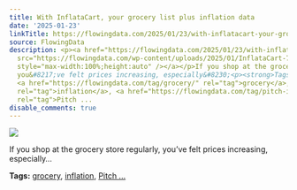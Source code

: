 ```yaml
---
title: With InflataCart, your grocery list plus inflation data
date: '2025-01-23'
linkTitle: https://flowingdata.com/2025/01/23/with-inflatacart-your-grocery-list-plus-inflation-data/
source: FlowingData
description: <p><a href="https://flowingdata.com/2025/01/23/with-inflatacart-your-grocery-list-plus-inflation-data/"><img
  src="https://flowingdata.com/wp-content/uploads/2025/01/InflataCart-750x513.png"
  style="max-width:100%;height:auto" /></a></p>If you shop at the grocery store regularly,
  you&#8217;ve felt prices increasing, especially&#8230;<p><strong>Tags:</strong>
  <a href="https://flowingdata.com/tag/grocery/" rel="tag">grocery</a>, <a href="https://flowingdata.com/tag/inflation/"
  rel="tag">inflation</a>, <a href="https://flowingdata.com/tag/pitch-interactive/"
  rel="tag">Pitch ...
disable_comments: true
---
```

<p><a href="https://flowingdata.com/2025/01/23/with-inflatacart-your-grocery-list-plus-inflation-data/"><img src="https://flowingdata.com/wp-content/uploads/2025/01/InflataCart-750x513.png" style="max-width:100%;height:auto" /></a></p>If you shop at the grocery store regularly, you&#8217;ve felt prices increasing, especially&#8230;<p><strong>Tags:</strong> <a href="https://flowingdata.com/tag/grocery/" rel="tag">grocery</a>, <a href="https://flowingdata.com/tag/inflation/" rel="tag">inflation</a>, <a href="https://flowingdata.com/tag/pitch-interactive/" rel="tag">Pitch ...